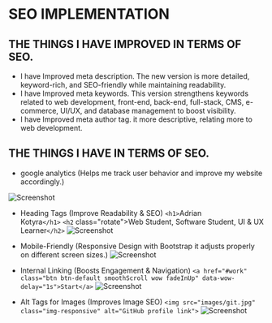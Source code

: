 # SEO IMPLEMENTATION
##  THE THINGS I HAVE IMPROVED IN TERMS OF SEO.

- I have Improved meta description. The new version is more detailed, keyword-rich, and SEO-friendly while maintaining readability.
- I have Improved meta keywords. This version strengthens keywords related to web development, front-end, back-end, full-stack, CMS, e-commerce, UI/UX, and database management to boost visibility.
- I have Improved meta author tag.  it more descriptive, relating more to web development.

##  THE THINGS I HAVE IN TERMS OF SEO.

- google analytics (Helps me track user behavior and improve my website accordingly.)
<script async src="https://www.googletagmanager.com/gtag/js?id=G-Z9CXDLECBD"></script>
<script>
  window.dataLayer = window.dataLayer || [];
  function gtag(){dataLayer.push(arguments);}
  gtag('js', new Date());
  gtag('config', 'G-Z9CXDLECBD');
</script>
![Screenshot](https://i.imgur.com/g5VDCAk.jpeg)

- Heading Tags (Improve Readability & SEO)
`<h1>`Adrian <br> Kotyra`</h1>`
`<h2` class="rotate">Web Student, Software Student, UI &AMP; UX Learner`</h2>`
![Screenshot](https://i.imgur.com/78FRXvb.jpeg)

- Mobile-Friendly (Responsive Design with Bootstrap it adjusts properly on different screen sizes.)
![Screenshot](https://i.imgur.com/tlHoIQb.jpeg)
- Internal Linking (Boosts Engagement & Navigation) 
`<a href="#work" class="btn btn-default smoothScroll wow fadeInUp" data-wow-delay="1s">Start</a>`
![Screenshot](https://i.imgur.com/TQaCtLj.jpeg)

- Alt Tags for Images (Improves Image SEO)
`<img src="images/git.jpg" class="img-responsive" alt="GitHub profile link">`
![Screenshot](https://i.imgur.com/ul7RAu7.jpeg)
